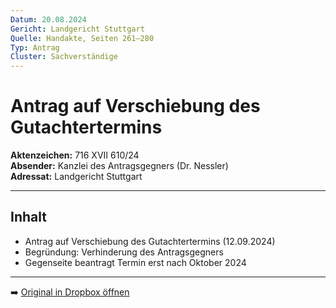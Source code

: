 ```yaml
---
Datum: 20.08.2024
Gericht: Landgericht Stuttgart
Quelle: Handakte, Seiten 261–280
Typ: Antrag
Cluster: Sachverständige
---
```


# Antrag auf Verschiebung des Gutachtertermins

**Aktenzeichen:** 716 XVII 610/24  
**Absender:** Kanzlei des Antragsgegners (Dr. Nessler)  
**Adressat:** Landgericht Stuttgart  

---

## Inhalt
- Antrag auf Verschiebung des Gutachtertermins (12.09.2024)  
- Begründung: Verhinderung des Antragsgegners  
- Gegenseite beantragt Termin erst nach Oktober 2024  

---

➡️ [Original in Dropbox öffnen](https://www.dropbox.com/scl/fi/obaal6mb9o7g0utrnatl8/20250801_Handakte-nur-gerichtlich.pdf?dl=0)
